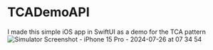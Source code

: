 # TCADemoAPI
I made this simple iOS app in SwiftUI as a demo for the TCA pattern
![Simulator Screenshot - iPhone 15 Pro - 2024-07-26 at 07 34 54](https://github.com/user-attachments/assets/07584ea7-29a0-4098-a89a-9e17ecdb60d6)
